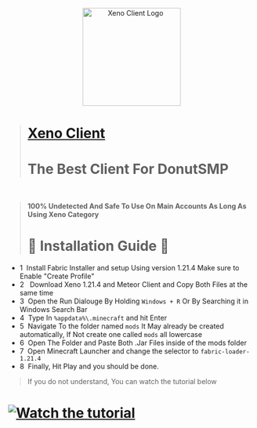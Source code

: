 <p align="center">
  <img src="https://xenoaddon.netlify.app/xenos.png" alt="Xeno Client Logo" width="200"/>
</p>

> # [Xeno Client](https://xenoclient.lol)
> # The Best Client For DonutSMP
‎ 
‎ 
‎ 
> **100% Undetected And Safe To Use On Main Accounts As Long As Using Xeno Category**
‎‎ 
‎
‎ 
> # 📜 Installation Guide 📜

- 1 ‎  Install Fabric Installer and setup Using version 1.21.4 Make sure to Enable "Create Profile"
- 2  ‎ ‎ Download Xeno 1.21.4 and Meteor Client and Copy Both Files at the same time
- 3  ‎  Open the Run Dialouge By Holding ` Windows + R ` Or By Searching it in Windows Search Bar
- 4  ‎  Type In ` %appdata%\.minecraft ` and hit Enter
- 5  ‎  Navigate To the folder named ` mods ` It May already be created automatically, If Not create one called ` mods ` all lowercase
- 6  ‎  Open The Folder and Paste Both .Jar Files inside of the mods folder
- 7  ‎  Open Minecraft Launcher and change the selector to ` fabric-loader-1.21.4 `
- 8   ‎ Finally, Hit Play and you should be done.

> If you do not understand, You can watch the tutorial below
# [![Watch the tutorial](https://xenoaddon.netlify.app/tutorial.png)](https://www.dropbox.com/scl/fi/w6qxmlo4nyb9unhajguqm/Xeno-Tutorial.mp4?rlkey=nohs2ofr2yw7qz00nmi8pypzc&st=mhcn2pg9&dl=1)
